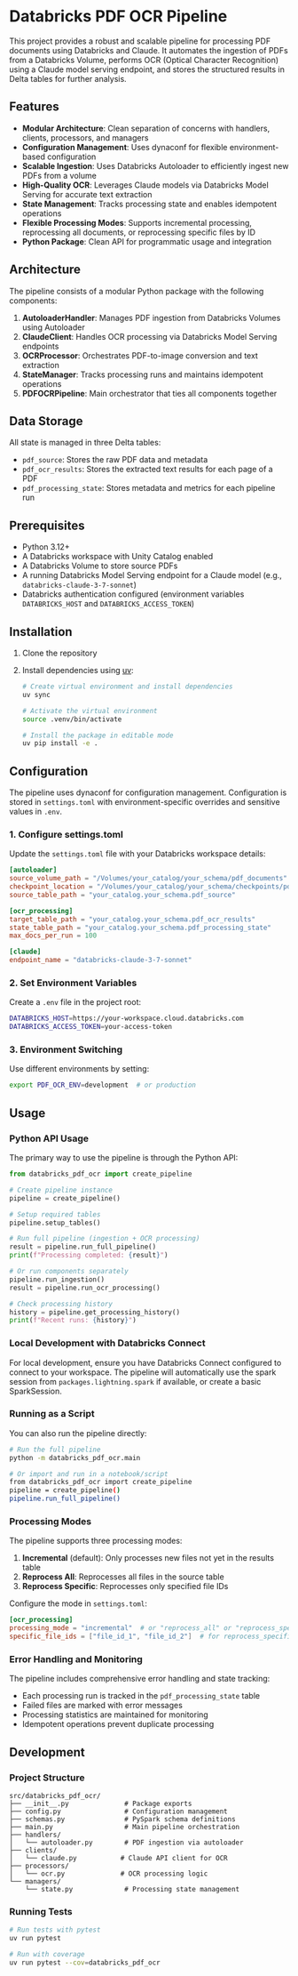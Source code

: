# Databricks PDF OCR Pipeline

This project provides a robust and scalable pipeline for processing PDF documents using Databricks and Claude. It automates the ingestion of PDFs from a Databricks Volume, performs OCR (Optical Character Recognition) using a Claude model serving endpoint, and stores the structured results in Delta tables for further analysis.

## Features

- **Modular Architecture**: Clean separation of concerns with handlers, clients, processors, and managers
- **Configuration Management**: Uses dynaconf for flexible environment-based configuration
- **Scalable Ingestion**: Uses Databricks Autoloader to efficiently ingest new PDFs from a volume
- **High-Quality OCR**: Leverages Claude models via Databricks Model Serving for accurate text extraction
- **State Management**: Tracks processing state and enables idempotent operations
- **Flexible Processing Modes**: Supports incremental processing, reprocessing all documents, or reprocessing specific files by ID
- **Python Package**: Clean API for programmatic usage and integration

## Architecture

The pipeline consists of a modular Python package with the following components:

1. **AutoloaderHandler**: Manages PDF ingestion from Databricks Volumes using Autoloader
2. **ClaudeClient**: Handles OCR processing via Databricks Model Serving endpoints
3. **OCRProcessor**: Orchestrates PDF-to-image conversion and text extraction
4. **StateManager**: Tracks processing runs and maintains idempotent operations
5. **PDFOCRPipeline**: Main orchestrator that ties all components together

## Data Storage

All state is managed in three Delta tables:
- `pdf_source`: Stores the raw PDF data and metadata
- `pdf_ocr_results`: Stores the extracted text results for each page of a PDF
- `pdf_processing_state`: Stores metadata and metrics for each pipeline run

## Prerequisites

- Python 3.12+
- A Databricks workspace with Unity Catalog enabled
- A Databricks Volume to store source PDFs
- A running Databricks Model Serving endpoint for a Claude model (e.g., `databricks-claude-3-7-sonnet`)
- Databricks authentication configured (environment variables `DATABRICKS_HOST` and `DATABRICKS_ACCESS_TOKEN`)

## Installation

1. Clone the repository
2. Install dependencies using [uv](https://github.com/astral-sh/uv):

   ```bash
   # Create virtual environment and install dependencies
   uv sync
   
   # Activate the virtual environment
   source .venv/bin/activate
   
   # Install the package in editable mode
   uv pip install -e .
   ```

## Configuration

The pipeline uses dynaconf for configuration management. Configuration is stored in `settings.toml` with environment-specific overrides and sensitive values in `.env`.

### 1. Configure settings.toml

Update the `settings.toml` file with your Databricks workspace details:

```toml
[autoloader]
source_volume_path = "/Volumes/your_catalog/your_schema/pdf_documents"
checkpoint_location = "/Volumes/your_catalog/your_schema/checkpoints/pdf_ingestion"
source_table_path = "your_catalog.your_schema.pdf_source"

[ocr_processing]
target_table_path = "your_catalog.your_schema.pdf_ocr_results"
state_table_path = "your_catalog.your_schema.pdf_processing_state"
max_docs_per_run = 100

[claude]
endpoint_name = "databricks-claude-3-7-sonnet"
```

### 2. Set Environment Variables

Create a `.env` file in the project root:

```bash
DATABRICKS_HOST=https://your-workspace.cloud.databricks.com
DATABRICKS_ACCESS_TOKEN=your-access-token
```

### 3. Environment Switching

Use different environments by setting:

```bash
export PDF_OCR_ENV=development  # or production
```

## Usage

### Python API Usage

The primary way to use the pipeline is through the Python API:

```python
from databricks_pdf_ocr import create_pipeline

# Create pipeline instance
pipeline = create_pipeline()

# Setup required tables
pipeline.setup_tables()

# Run full pipeline (ingestion + OCR processing)
result = pipeline.run_full_pipeline()
print(f"Processing completed: {result}")

# Or run components separately
pipeline.run_ingestion()
result = pipeline.run_ocr_processing()

# Check processing history
history = pipeline.get_processing_history()
print(f"Recent runs: {history}")
```

### Local Development with Databricks Connect

For local development, ensure you have Databricks Connect configured to connect to your workspace. The pipeline will automatically use the spark session from `packages.lightning.spark` if available, or create a basic SparkSession.

### Running as a Script

You can also run the pipeline directly:

```bash
# Run the full pipeline
python -m databricks_pdf_ocr.main

# Or import and run in a notebook/script
from databricks_pdf_ocr import create_pipeline
pipeline = create_pipeline()
pipeline.run_full_pipeline()
```

### Processing Modes

The pipeline supports three processing modes:

1. **Incremental** (default): Only processes new files not yet in the results table
2. **Reprocess All**: Reprocesses all files in the source table
3. **Reprocess Specific**: Reprocesses only specified file IDs

Configure the mode in `settings.toml`:

```toml
[ocr_processing]
processing_mode = "incremental"  # or "reprocess_all" or "reprocess_specific"
specific_file_ids = ["file_id_1", "file_id_2"]  # for reprocess_specific mode
```

### Error Handling and Monitoring

The pipeline includes comprehensive error handling and state tracking:

- Each processing run is tracked in the `pdf_processing_state` table
- Failed files are marked with error messages
- Processing statistics are maintained for monitoring
- Idempotent operations prevent duplicate processing

## Development

### Project Structure

```
src/databricks_pdf_ocr/
├── __init__.py              # Package exports
├── config.py                # Configuration management
├── schemas.py               # PySpark schema definitions
├── main.py                  # Main pipeline orchestration
├── handlers/
│   └── autoloader.py        # PDF ingestion via autoloader
├── clients/
│   └── claude.py           # Claude API client for OCR
├── processors/
│   └── ocr.py              # OCR processing logic
└── managers/
    └── state.py             # Processing state management
```

### Running Tests

```bash
# Run tests with pytest
uv run pytest

# Run with coverage
uv run pytest --cov=databricks_pdf_ocr
```
